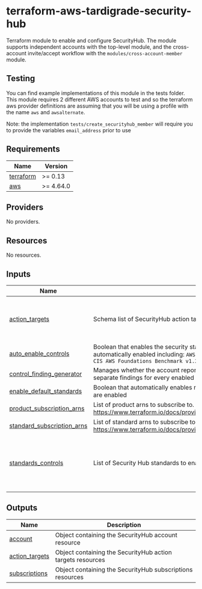 # terraform-aws-tardigrade-security-hub
Terraform module to enable and configure SecurityHub. The module supports independent
accounts with the top-level module, and the cross-account invite/accept workflow with
the `modules/cross-account-member` module.

## Testing
You can find example implementations of this module in the tests folder. This module
requires 2 different AWS accounts to test and so the terraform aws provider definitions
are assuming that you will be using a profile with the name `aws` and `awsalternate`.

Note: the implementation `tests/create_securityhub_member` will require you to provide the variables
`email_address` prior to use

<!-- BEGIN TFDOCS -->
## Requirements

| Name | Version |
|------|---------|
| <a name="requirement_terraform"></a> [terraform](#requirement\_terraform) | >= 0.13 |
| <a name="requirement_aws"></a> [aws](#requirement\_aws) | >= 4.64.0 |

## Providers

No providers.

## Resources

No resources.

## Inputs

| Name | Description | Type | Default | Required |
|------|-------------|------|---------|:--------:|
| <a name="input_action_targets"></a> [action\_targets](#input\_action\_targets) | Schema list of SecurityHub action targets. | <pre>list(object({<br>    name        = string<br>    description = string<br>    identifer   = string<br>  }))</pre> | `[]` | no |
| <a name="input_auto_enable_controls"></a> [auto\_enable\_controls](#input\_auto\_enable\_controls) | Boolean that enables the security standards that Security Hub has designated as automatically enabled including: `AWS Foundational Security Best Practices v1.0.0` and `CIS AWS Foundations Benchmark v1.2.0` | `bool` | `true` | no |
| <a name="input_control_finding_generator"></a> [control\_finding\_generator](#input\_control\_finding\_generator) | Manages whether the account reports consolidated control findings, or generates separate findings for every enabled standard. | `string` | `"SECURITY_CONTROL"` | no |
| <a name="input_enable_default_standards"></a> [enable\_default\_standards](#input\_enable\_default\_standards) | Boolean that automatically enables new controls when they are added to standards that are enabled | `bool` | `true` | no |
| <a name="input_product_subscription_arns"></a> [product\_subscription\_arns](#input\_product\_subscription\_arns) | List of product arns to subscribe to. See https://www.terraform.io/docs/providers/aws/r/securityhub_product_subscription.html | `list(string)` | `[]` | no |
| <a name="input_standard_subscription_arns"></a> [standard\_subscription\_arns](#input\_standard\_subscription\_arns) | List of standard arns to subscribe to. See https://www.terraform.io/docs/providers/aws/r/securityhub_standards_subscription.html | `list(string)` | `[]` | no |
| <a name="input_standards_controls"></a> [standards\_controls](#input\_standards\_controls) | List of Security Hub standards to enable or disable in current region. | <pre>list(object({<br>    name                  = string<br>    standards_control_arn = string<br>    control_status        = string<br>    disabled_reason       = string<br>  }))</pre> | `[]` | no |

## Outputs

| Name | Description |
|------|-------------|
| <a name="output_account"></a> [account](#output\_account) | Object containing the SecurityHub account resource |
| <a name="output_action_targets"></a> [action\_targets](#output\_action\_targets) | Object containing the SecurityHub action targets resources |
| <a name="output_subscriptions"></a> [subscriptions](#output\_subscriptions) | Object containing the SecurityHub subscriptions resources |

<!-- END TFDOCS -->
